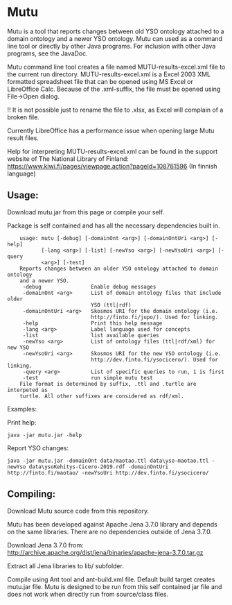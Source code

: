 # Mutu

Mutu is a tool that reports changes between old YSO ontology attached
to a domain ontology and a newer YSO ontology. Mutu can used as a 
command line tool or directly by other Java programs. For inclusion
with other Java programs, see the JavaDoc.

Mutu command line tool creates a file named MUTU-results-excel.xml file
to the current run directory. MUTU-results-excel.xml is a Excel 2003 XML 
formatted spreadsheet file that can be opened using MS Excel or LibreOffice
Calc. Because of the .xml-suffix, the file must be opened using File->Open 
dialog. 

!! It is not possible just to rename the file to .xlsx, as Excel will
complain of a broken file.

Currently LibreOffice has a performance issue when opening large Mutu 
result files.

Help for interpreting MUTU-results-excel.xml can be found in the support
website of The National Library of Finland:
https://www.kiwi.fi/pages/viewpage.action?pageId=108761596
(In finnish language)

## Usage:

Download mutu.jar from this page or compile your self. 

Package is 
self contained and has all the necessary dependencies built in. 


```
    usage: mutu [-debug] [-domainOnt <arg>] [-domainOntUri <arg>] [-help]
           [-lang <arg>] [-list] [-newYso <arg>] [-newYsoUri <arg>] [-query
           <arg>] [-test]
    Reports changes between an older YSO ontology attached to domain ontology
    and a newer YSO.
     -debug                Enable debug messages
     -domainOnt <arg>      List of domain ontology files that include older
                           YSO (ttl|rdf)
     -domainOntUri <arg>   Skosmos URI for the domain ontology (i.e.
                           http://finto.fi/jupo/). Used for linking.
     -help                 Print this help message
     -lang <arg>           Label language used for concepts
     -list                 list available queries
     -newYso <arg>         List of ontology files (ttl|rdf/xml) for new YSO
     -newYsoUri <arg>      Skosmos URI for the new YSO ontology (i.e.
                           http://dev.finto.fi/ysocicero/). Used for linking.
     -query <arg>          List of specific queries to run, 1 is first
     -test                 run simple mutu test
    File format is determined by suffix, .ttl and .turtle are interpeted as
    turtle. All other suffixes are considered as rdf/xml.
```

Examples:

Print help:
```
java -jar mutu.jar -help 
```
Report YSO changes:
```
java -jar mutu.jar -domainOnt data/maotao.ttl data\yso-maotao.ttl -newYso data\ysoKehitys-Cicero-2019.rdf -domainOntUri http://finto.fi/maotao/ -newYsoUri http://dev.finto.fi/ysocicero/
```

## Compiling:

Download Mutu source code from this repository.

Mutu has been developed against Apache Jena 3.7.0 library and depends on
the same libraries. There are no dependencies outside of Jena 3.7.0.

Download Jena 3.7.0 from:
http://archive.apache.org/dist/jena/binaries/apache-jena-3.7.0.tar.gz

Extract all Jena libraries to lib/ subfolder. 

Compile using Ant tool and ant-build.xml file. Default build target creates
mutu.jar file. Mutu is designed to be run from this self contained jar file
and does not work when directly run from source/class files.